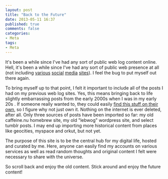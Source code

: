 ```yaml
---
layout: post
title: "Back to the Future"
date: 2013-05-11 16:37
published: true
comments: false
categories:
- Meta
tags:
- Meta
---
```

It's been a while since I've had any sort of public web log content online.  Hell, it's been a while since I've had any sort of public web presence at all (not including [various](http://twitter.com/genetik) [social](http://profiles.google.com/genetik) [media](http://www.youtube.com/genetik123) [sites](http://www.linkedin.com/in/genetik)).  I feel the bug to put myself out there again.

To bring myself up to that point, I felt it important to include all of the posts I had on my previous web log sites.  Yes, this means bringing back to life slightly embarrassing posts from the early 2000s when I was in my early 20s .  If someone really wanted to, they could easily [find this stuff on their own](http://web.archive.org/web/20041206112155/http://caffeine.nu/index.php?all=1), so I figure why not just own it.  Nothing on the internet is ever deleted, after all.  Only three sources of posts have been imported so far: my old caffeine.nu homebrew site, my old "lebwog" wordpress site, and select tumblr posts.  I may end up importing more historical content from places like geocities, myspace and orkut, but not yet.

The purpose of this site is to be the central hub for my digital life, hosted and curated by me.  Here, anyone can easily find my accounts on various services as well as read random thoughts and original content I felt were necessary to share with the universe.

So scroll back and enjoy the old content.  Stick around and enjoy the future content!
